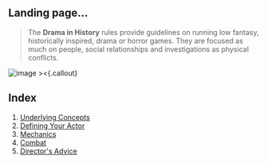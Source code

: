 

## Landing page...
> The **Drama in History** rules provide guidelines on running low fantasy, historically inspired, drama or horror games. They are focused as much on people, social relationships and investigations as physical conflicts.

![image ><](https://upload.wikimedia.org/wikipedia/commons/thumb/d/d4/Plucking_the_Red_and_White_Roses%2C_by_Henry_Payne.jpg/300px-Plucking_the_Red_and_White_Roses%2C_by_Henry_Payne.jpg){.callout}

## Index
1. [Underlying Concepts](/docs/1_concepts/1.0_concepts.md)
2. [Defining Your Actor](/docs/2_actors/your_actor.md)
3. [Mechanics](/docs/3_mechanics/basic_mechanics.md)
4. [Combat](docs/4_combat/combat.md)
5. [Director's Advice](docs/5_director/directors_advice.md)










